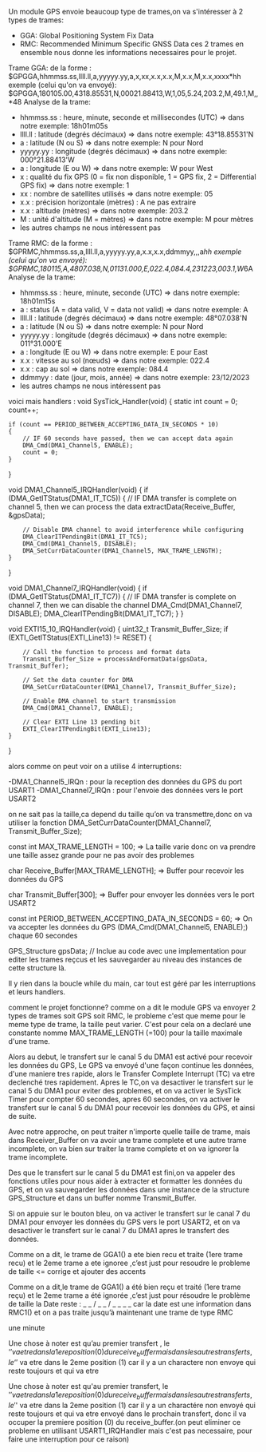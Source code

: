Un module GPS envoie beaucoup type de trames,on va s'intéresser à 2 types de trames:
- GGA: Global Positioning System Fix Data
- RMC: Recommended Minimum Specific GNSS Data
ces 2 trames en ensemble nous donne les informations necessaires pour le projet.


Trame GGA: de la forme : $GPGGA,hhmmss.ss,llll.ll,a,yyyyy.yy,a,x,xx,x.x,x.x,M,x.x,M,x.x,xxxx*hh
exemple (celui qu'on va envoyé): $GPGGA,180105.00,4318.85531,N,00021.88413,W,1,05,5.24,203.2,M,49.1,M,,*48
Analyse de la trame:
- hhmmss.ss : heure, minute, seconde et millisecondes (UTC) => dans notre exemple: 18h01m05s
- llll.ll : latitude (degrés décimaux) => dans notre exemple: 43°18.85531'N
- a : latitude (N ou S) => dans notre exemple: N pour Nord
- yyyyy.yy : longitude (degrés décimaux) => dans notre exemple: 000°21.88413'W
- a : longitude (E ou W) => dans notre exemple: W pour West
- x : qualité du fix GPS (0 = fix non disponible, 1 = GPS fix, 2 = Differential GPS fix) => dans notre exemple: 1
- xx : nombre de satellites utilisés => dans notre exemple: 05
- x.x : précision horizontale (mètres) : A ne pas extraire
- x.x : altitude (mètres) => dans notre exemple: 203.2
- M : unité d'altitude (M = mètres) => dans notre exemple: M pour mètres
- les autres champs ne nous intéressent pas

Trame RMC: de la forme : $GPRMC,hhmmss.ss,a,llll.ll,a,yyyyy.yy,a,x.x,x.x,ddmmyy,,,a*hh
exemple (celui qu'on va envoyé): $GPRMC,180115,A,4807.038,N,01131.000,E,022.4,084.4,231223,003.1,W*6A
Analyse de la trame:
- hhmmss.ss : heure, minute, seconde (UTC) => dans notre exemple: 18h01m15s
- a : status (A = data valid, V = data not valid) => dans notre exemple: A
- llll.ll : latitude (degrés décimaux) => dans notre exemple: 48°07.038'N
- a : latitude (N ou S) => dans notre exemple: N pour Nord
- yyyyy.yy : longitude (degrés décimaux) => dans notre exemple: 011°31.000'E
- a : longitude (E ou W) => dans notre exemple: E pour East
- x.x : vitesse au sol (nœuds) => dans notre exemple: 022.4
- x.x : cap au sol => dans notre exemple: 084.4
- ddmmyy : date (jour, mois, année) => dans notre exemple: 23/12/2023
- les autres champs ne nous intéressent pas



voici mais handlers :
void SysTick_Handler(void)
{
    static int count = 0;
    count++;

    if (count == PERIOD_BETWEEN_ACCEPTING_DATA_IN_SECONDS * 10)
    {
        // IF 60 seconds have passed, then we can accept data again
        DMA_Cmd(DMA1_Channel5, ENABLE);
        count = 0;
    }
}

void DMA1_Channel5_IRQHandler(void)
{
    if (DMA_GetITStatus(DMA1_IT_TC5))
    {
        // IF DMA transfer is complete on channel 5, then we can process the data
        extractData(Receive_Buffer, &gpsData);

        // Disable DMA channel to avoid interference while configuring
        DMA_ClearITPendingBit(DMA1_IT_TC5);
        DMA_Cmd(DMA1_Channel5, DISABLE);
        DMA_SetCurrDataCounter(DMA1_Channel5, MAX_TRAME_LENGTH);
    }
}

void DMA1_Channel7_IRQHandler(void)
{
    if (DMA_GetITStatus(DMA1_IT_TC7))
    {
        // IF DMA transfer is complete on channel 7, then we can disable the channel
        DMA_Cmd(DMA1_Channel7, DISABLE);
        DMA_ClearITPendingBit(DMA1_IT_TC7);
    }
}

void EXTI15_10_IRQHandler(void)
{
    uint32_t Transmit_Buffer_Size;
    if (EXTI_GetITStatus(EXTI_Line13) != RESET)
    {

        // Call the function to process and format data
        Transmit_Buffer_Size = processAndFormatData(gpsData, Transmit_Buffer);

        // Set the data counter for DMA
        DMA_SetCurrDataCounter(DMA1_Channel7, Transmit_Buffer_Size);

        // Enable DMA channel to start transmission
        DMA_Cmd(DMA1_Channel7, ENABLE);

        // Clear EXTI Line 13 pending bit
        EXTI_ClearITPendingBit(EXTI_Line13);
    }
}


alors comme on peut voir on a utilise 4 interruptions:

-DMA1_Channel5_IRQn : pour la reception des données du GPS du port USART1
-DMA1_Channel7_IRQn : pour l'envoie des données vers le port USART2


on ne sait pas la taille,ca depend du taille qu’on va transmettre,donc on va utiliser la fonction         DMA_SetCurrDataCounter(DMA1_Channel7, Transmit_Buffer_Size);



const int MAX_TRAME_LENGTH = 100; => La taille varie donc on va prendre une taille assez grande pour ne pas avoir des problemes

char Receive_Buffer[MAX_TRAME_LENGTH]; => Buffer pour recevoir les données du GPS

char Transmit_Buffer[300]; => Buffer pour envoyer les données vers le port USART2

const int PERIOD_BETWEEN_ACCEPTING_DATA_IN_SECONDS = 60; => On va accepter les données du GPS (DMA_Cmd(DMA1_Channel5, ENABLE);) chaque 60 secondes

GPS_Structure gpsData; // Inclue au code avec une implementation pour editer les trames reçcus et les sauvegarder au niveau des instances de cette structure là.


Il y rien dans la boucle while du main, car tout est géré par les interruptions et leurs handlers.


comment le projet fonctionne?
comme on a dit le module GPS va envoyer 2 types de trames soit GPS soit RMC, le probleme c'est que meme pour le meme type de trame, la taille peut varier.
C'est pour cela on a declaré une constante nomme MAX_TRAME_LENGTH (=100) pour la taille maximale d'une trame.

Alors au debut, le transfert sur le canal 5 du DMA1 est activé pour recevoir les données du GPS, Le GPS va envoyé d'une façon continue les données, d'une maniere tres rapide, alors le Transfer Complete Interrupt (TC) va etre declenché tres rapidement. Apres le TC,on va desactiver le transfert sur le canal 5 du DMA1 pour eviter des problemes, et on va activer le SysTick Timer pour compter 60 secondes, apres 60 secondes, on va activer le transfert sur le canal 5 du DMA1 pour recevoir les données du GPS, et ainsi de suite.

Avec notre approche, on peut traiter n'importe quelle taille de trame, mais dans Receiver_Buffer on va avoir une trame complete et une autre trame incomplete, on va bien sur traiter la trame complete et on va ignorer la trame incomplete.

Des que le transfert sur le canal 5 du DMA1 est fini,on va appeler des fonctions utiles pour nous aider à extracter et formatter les données du GPS, et on va sauvegarder les données dans une instance de la structure GPS_Structure et dans un buffer nomme Transmit_Buffer.

Si on appuie sur le bouton bleu, on va activer le transfert sur le canal 7 du DMA1 pour envoyer les données du GPS vers le port USART2, et on va desactiver le transfert sur le canal 7 du DMA1 apres le transfert des données.


Comme on a dit, le trame de GGA1() a ete bien recu et traite (1ere trame recu) et le 2eme trame a ete ignoree ,c’est just pour resoudre le probleme de taille  <= corrige et ajouter des accents

Comme on a dit,le trame de GGA1() a été bien reçu et traité (1ere trame reçu) et le 2eme trame a été ignorée ,c’est just pour résoudre le problème de taille
la Date reste : _ _ / _ _ / _ _ _ _  car la date est une information dans RMC1() et on a pas traite jusqu’à maintenant une trame de type RMC


une minute 


Une chose à noter est qu’au premier transfert , le ‘$’ va etre dans la 1ere position (0) du receive_buffer mais dans les autres transferts , le ‘$’ va etre dans le 2eme position (1) car il y a un charactere non envoye qui reste toujours et qui va etre 

Une chose à noter est qu'au premier transfert, le '$' va etre dans la 1ere position (0) du receive_buffer mais dans les autres transferts, le '$' va etre dans la 2eme position (1) car il y a un charactére non envoyé qui reste toujours et qui va etre envoyé dans le prochain transfert, donc il va occuper la premiere position (0) du receive_buffer.(on peut eliminer ce probleme en utilisant USART1_IRQHandler mais c'est pas necessaire, pour faire une interruption pour ce raison)
